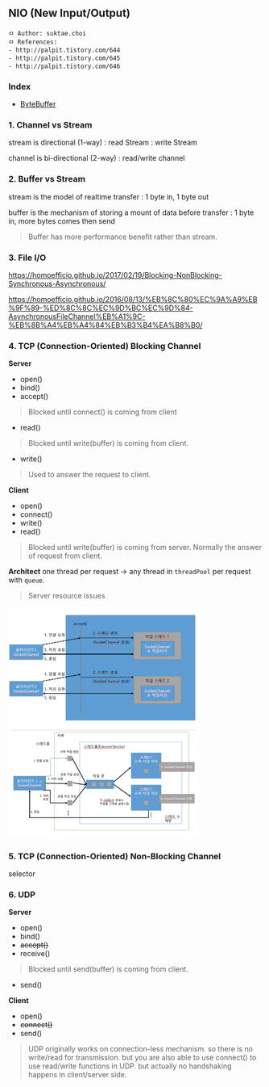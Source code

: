 ## NIO (New Input/Output)

```
ㅁ Author: suktae.choi
ㅁ References:
- http://palpit.tistory.com/644
- http://palpit.tistory.com/645
- http://palpit.tistory.com/646
```

### Index
- [ByteBuffer](bytebuffer)


### 1. Channel vs Stream
stream is directional (1-way)
 : read Stream
 : write Stream

channel is bi-directional (2-way)
 : read/write channel

### 2. Buffer vs Stream
stream is the model of realtime transfer
 : 1 byte in, 1 byte out

buffer is the mechanism of storing a mount of data before transfer
 : 1 byte in, more bytes comes then send

 > Buffer has more performance benefit rather than stream.

### 3. File I/O
https://homoefficio.github.io/2017/02/19/Blocking-NonBlocking-Synchronous-Asynchronous/

https://homoefficio.github.io/2016/08/13/%EB%8C%80%EC%9A%A9%EB%9F%89-%ED%8C%8C%EC%9D%BC%EC%9D%84-AsynchronousFileChannel%EB%A1%9C-%EB%8B%A4%EB%A4%84%EB%B3%B4%EA%B8%B0/


### 4. TCP (Connection-Oriented) Blocking Channel
**Server**
 - open()
 - bind()
 - accept()

> Blocked until connect() is coming from client

 - read()

> Blocked until write(buffer) is coming from client.  

 - write()

> Used to answer the request to client.

**Client**
 - open()
 - connect()
 - write()
 - read()

> Blocked until write(buffer) is coming from server. Normally the answer of request from client.

**Architect**
one thread per request -> any thread in `threadPool` per request with `queue`.

> Server resource issues

<img src="https://github.com/agongi/study/blob/master/java/nio/images/Screen%20Shot%202016-05-15%20at%2016.43.17.png" width="75%">

<img src="https://github.com/agongi/study/blob/master/java/nio/images/Screen%20Shot%202016-05-15%20at%2016.43.12.png" width="75%">

### 5. TCP (Connection-Oriented) Non-Blocking Channel
selector

### 6. UDP
**Server**​
 - open()
 - bind()​
 - ~~accept()~~
 - receive()

> Blocked until send(buffer) is coming from client.  

 - send()

**Client**
 - open()
 - ~~connect()~~
 - send()

> UDP originally works on connection-less mechanism. so there is no write/read for transmission. but you are also able to use connect() to use read/write functions in UDP. but actually no handshaking happens in client/server side.
